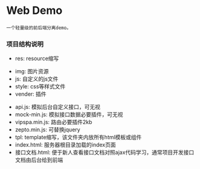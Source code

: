 # Web Demo
`一个轻量级的前后端分离demo。`

<h3>项目结构说明</h3>

+ res: resource缩写
- img: 图片资源
- js: 自定义的js文件
- style: css等样式文件
- vender: 插件
+ api.js: 模拟后台自定义接口，可无视
+ mock-min.js: 模拟接口数据必要插件，可无视
+ vipspa.min.js: 路由必要插件2kb
+ zepto.min.js: 可替换jquery
+ tpl: template缩写，该文件夹内放所有html模板或组件
+ index.html: 服务器根目录加载的index页面
+ 接口文档.html: 便于新人查看接口文档对照ajax代码学习，通常项目开发接口文档由后台给到前端
